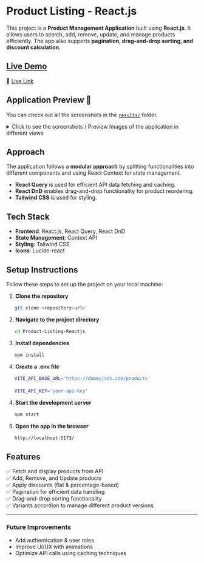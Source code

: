 # Product Listing - React.js

This project is a **Product Management Application** built using **React.js**. It allows users to search, add, remove, update, and manage products efficiently. The app also supports **pagination, drag-and-drop sorting, and discount calculation**.

## [Live Demo](https://product-listing-reactjs.vercel.app/)

🔗 [Live Link](https://product-listing-reactjs.vercel.app/)

## Application Preview 📸

You can check out all the screenshots in the [`results/`](./src/results/) folder.

<details>
<summary> Click to see the screenshots / Preview Images of the application in different views </summary>

### Home Page

![Home Page](./src/results/img1.png)

### Price Update

![Price Update](./src/results/img2.png)

### Pagination

![Pagination](./src/results/img6.png)

### Variants Accordion

![Variants Accordion](./src/results/img3.png)

### Responsive Design

![Responsive Design](./src/results/MobileView_img8.png)

</details>

## Approach

The application follows a **modular approach** by splitting functionalities into different components and using React Context for state management.

- **React Query** is used for efficient API data fetching and caching.
- **React DnD** enables drag-and-drop functionality for product reordering.
- **Tailwind CSS** is used for styling.

## Tech Stack

- **Frontend**: React.js, React Query, React DnD
- **State Management**: Context API
- **Styling**: Tailwind CSS
- **Icons**: Lucide-react

## Setup Instructions

Follow these steps to set up the project on your local machine:

1. **Clone the repository**

```bash
   git clone <repository-url>
```

2. **Navigate to the project directory**

```bash
   cd Product-Listing-Reactjs
```

3. **Install dependencies**

```bash
   npm install
```

4. **Create a .env file**

```bash
   VITE_API_BASE_URL='https://dummyjson.com/products'

   VITE_API_KEY='your-api-key'
```

4. **Start the development server**

```bash
   npm start
```

5. **Open the app in the browser**

```
   http://localhost:5173/
```

## Features

✅ Fetch and display products from API  
✅ Add, Remove, and Update products  
✅ Apply discounts (flat & percentage-based)  
✅ Pagination for efficient data handling  
✅ Drag-and-drop sorting functionality  
✅ Variants accordion to manage different product versions

---

### Future Improvements

- Add authentication & user roles
- Improve UI/UX with animations
- Optimize API calls using caching techniques
